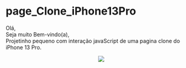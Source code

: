 # page_Clone_iPhone13Pro
Olá, <br>
Seja muito Bem-vindo(a), <br>
Projetinho pequeno com interação javaScript de uma pagina clone do iPhone 13 Pro. <br>


<div align="center">
<img src="https://github.com/MoisesLhuz/page_Clone_iPhone13Pro/assets/113149089/d90760a6-6621-4454-91a2-594255e1cb67">
</div>
